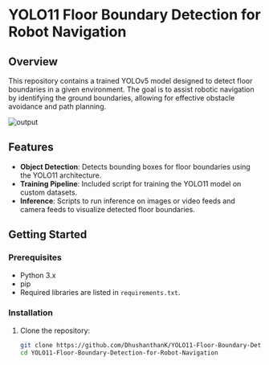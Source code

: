 # YOLO11 Floor Boundary Detection for Robot Navigation

## Overview
This repository contains a trained YOLOv5 model designed to detect floor boundaries in a given environment. The goal is to assist robotic navigation by identifying the ground boundaries, allowing for effective obstacle avoidance and path planning.

![output](https://github.com/user-attachments/assets/48ed75d8-b77e-491f-b3f2-37fa5ef263d1)

## Features
- **Object Detection**: Detects bounding boxes for floor boundaries using the YOLO11 architecture.
- **Training Pipeline**: Included script for training the YOLO11 model on custom datasets.
- **Inference**: Scripts to run inference on images or video feeds  and camera feeds to visualize detected floor boundaries.

## Getting Started

### Prerequisites
- Python 3.x
- pip
- Required libraries are listed in `requirements.txt`.

### Installation
1. Clone the repository:
   ```bash
   git clone https://github.com/DhushanthanK/YOLO11-Floor-Boundary-Detection-for-Robot-Navigation.git
   cd YOLO11-Floor-Boundary-Detection-for-Robot-Navigation
   ```
